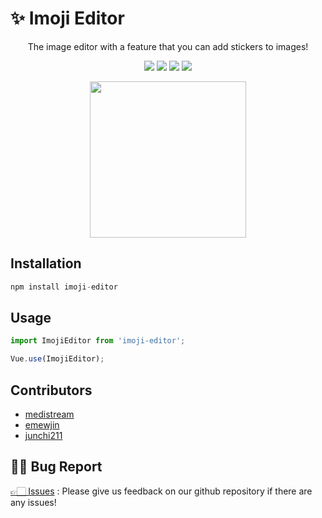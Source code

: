 # ✨ Imoji Editor

<p align="center">
The image editor with a feature that you can add stickers to images!
</p>
<p align="center">
<img src="https://img.shields.io/static/v1?label=version&message=0.1.0&color=red">
<img src="https://img.shields.io/static/v1?label=javascript&message=ES6&color=yellow">
<img src="https://img.shields.io/static/v1?label=vue&message=2.x&color=green">
<img src="https://img.shields.io/static/v1?label=license&message=MIT,CC&color=blue">
</p>
<p align="center">
<img width="250px" src="/editor2.gif">
</p>

## Installation

```jsx
npm install imoji-editor
```

## Usage

```jsx
import ImojiEditor from 'imoji-editor';

Vue.use(ImojiEditor);
```

## Contributors

- [medistream](https://github.com/medistream-team)
- [emewjin](https://github.com/emewjin)
- [junchi211](https://github.com/junchi211)

## 🙏🏻 Bug Report

[👉🏻 Issues](https://github.com/medistream-team/imoji-editor/issues)
: Please give us feedback on our github repository if there are any issues!
